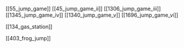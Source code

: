 
[[55_jump_game]]
[[45_jump_game_ii]]
[[1306_jump_game_iii]]
[[1345_jump_game_iv]]
[[1340_jump_game_v]]
[[1696_jump_game_vi]]

[[134_gas_station]]

[[403_frog_jump]]

